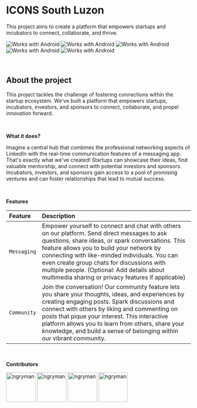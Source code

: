 # ICONS South Luzon
<p>This project aims to create a platform that empowers startups and incubators to connect, collaborate, and thrive.</p>

![Works with Android](https://img.shields.io/badge/Frontend-HTML-green?style=flat-square)
![Works with Android](https://img.shields.io/badge/Frontend-CSS-green?style=flat-square)
![Works with Android](https://img.shields.io/badge/Frontend-Javascript-green?style=flat-square)
![Works with Android](https://img.shields.io/badge/Frontend-Bootstrap-green?style=flat-square)
![Works with Android](https://img.shields.io/badge/Backend-Express-blue?style=flat-square)

<br />

## About the project
<p>This project tackles the challenge of fostering connections within the startup ecosystem. We've built a platform that empowers startups, incubators, investors, and sponsors to connect, collaborate, and propel innovation forward.</p>
<br />
<p><b>What it does?</b></p>
<p>Imagine a central hub that combines the professional networking aspects of LinkedIn with the real-time communication features of a messaging app. That's exactly what we've created! Startups can showcase their ideas, find valuable mentorship, and connect with potential investors and sponsors. Incubators, investors, and sponsors gain access to a pool of promising ventures and can foster relationships that lead to mutual success.</p>

<br />
<p><b>Features</b></p>

| Feature | Description |
|:---------------|:-----|
| `Messaging` | Empower yourself to connect and chat with others on our platform. Send direct messages to ask questions, share ideas, or spark conversations. This feature allows you to build your network by connecting with like-minded individuals.  You can even create group chats for discussions with multiple people. (Optional: Add details about multimedia sharing or privacy features if applicable) |
| `Community` | Join the conversation! Our community feature lets you share your thoughts, ideas, and experiences by creating engaging posts. Spark discussions and connect with others by liking and commenting on posts that pique your interest.  This interactive platform allows you to learn from others, share your knowledge, and build a sense of belonging within our vibrant community. |

<br />
<p><b>Contributors</b></p>
<a href="https://github.com/FlorieMaeCordero"><img src="https://avatars.githubusercontent.com/u/113511273?v=4" title="ngryman" width="80" height="80"></a>
<a href="https://github.com/Jeao13"><img src="https://avatars.githubusercontent.com/u/136776317?v=4" title="ngryman" width="80" height="80"></a>
<a href="https://github.com/arvinmalaluan"><img src="https://avatars.githubusercontent.com/u/113675340?v=4" title="ngryman" width="80" height="80"></a>
<a href="https://github.com/edbertocampo"><img src="https://avatars.githubusercontent.com/u/102471784?v=4" title="ngryman" width="80" height="80"></a>
<br />
